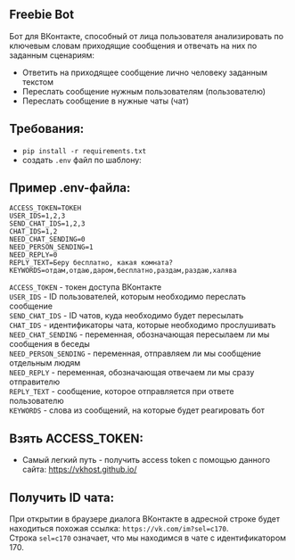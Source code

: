 ## Freebie Bot

Бот для ВКонтакте, способный от лица пользователя анализировать по ключевым словам приходящие сообщения
и отвечать на них по заданным сценариям:

* Ответить на приходящее сообщение лично человеку заданным текстом
* Переслать сообщение нужным пользователям (пользователю)
* Переслать сообщение в нужные чаты (чат)

## Требования:


* ``pip install -r requirements.txt``
* создать ``.env`` файл по шаблону:

## Пример .env-файла:


```
ACCESS_TOKEN=ТОКЕН
USER_IDS=1,2,3
SEND_CHAT_IDS=1,2,3
CHAT_IDS=1,2
NEED_CHAT_SENDING=0
NEED_PERSON_SENDING=1
NEED_REPLY=0
REPLY_TEXT=Беру бесплатно, какая комната?
KEYWORDS=отдам,отдаю,даром,бесплатно,раздам,раздаю,халява
```

``ACCESS_TOKEN`` - токен доступа ВКонтакте  
``USER_IDS`` - ID пользователей, которым необходимо переслать сообщение  
``SEND_CHAT_IDS`` - ID чатов, куда необходимо будет пересылать  
``CHAT_IDS`` - идентификаторы чата, которые необходимо прослушивать  
``NEED_CHAT_SENDING`` - переменная, обозначающая пересылаем ли мы сообщения в беседы  
``NEED_PERSON_SENDING`` - переменная, отправляем ли мы сообщение отдельным людям  
``NEED_REPLY`` - переменная, обозначающая отвечаем ли мы сразу отправителю  
``REPLY_TEXT`` - сообщение, которое отправляется при ответе пользователю  
``KEYWORDS`` - слова из сообщений, на которые будет реагировать бот

## Взять ACCESS_TOKEN:

* Cамый легкий путь - получить access token c помощью данного сайта:
https://vkhost.github.io/

## Получить ID чата:

При открытии в браузере диалога ВКонтакте в адресной строке будет находиться похожая ссылка:
``https://vk.com/im?sel=c170``.  
Строка ``sel=c170`` означает, что мы находимся в чате c идентификатором 170.
